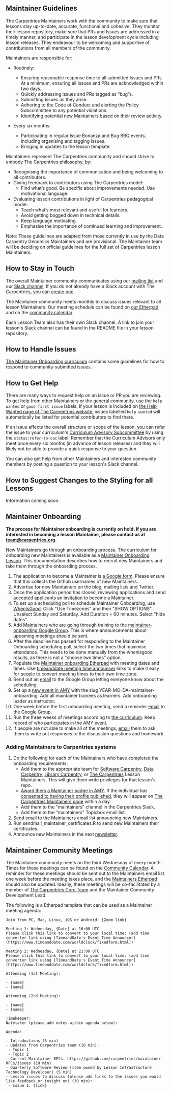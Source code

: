 
## Maintainer Guidelines

The Carpentries Maintainers work with the community to make sure that lessons stay up-to-date, accurate, functional and cohesive. They monitor
their lesson repository, make sure that PRs and Issues are addressed in a timely manner, and participate in the lesson development cycle
including lesson releases. They endeavour to be welcoming and supportive of contributions from all members of the community.

Maintainers are responsible for:
 - Routinely:
    - Ensuring reasonable response time to all submitted Issues and PRs. At a minimum, ensuring all Issues and PRs are acknowledged within two days.
    - Quickly addressing issues and PRs tagged as “bug”s.
    - Submitting Issues as they arise.
    - Adhering to the Code of Conduct and alerting the Policy Subcommittee to any potential violations.
    - Identifying potential new Maintainers based on their review activity.

- Every six months:
    - Participating in regular Issue Bonanza and Bug BBQ events, including organising and tagging issues.
    - Bringing in updates to the lesson template.

Maintainers represent The Carpentries community and should strive to embody The Carpentries philosophy, by:
- Recognising the importance of communication and being welcoming to all contributors.
- Giving feedback to contributors using The Carpentries model:
    - Find what’s good. Be specific about improvements needed. Use motivational language.
- Evaluating lesson contributions in light of Carpentries pedagogical model:
    - Teach what’s most relevant and useful for learners.
    - Avoid getting bogged down in technical details.
    - Keep language motivating.
    - Emphasise the importance of continued learning and improvement.

Note: These guidelines are adapted from those currently in use by the Data Carpentry Genomics Maintainers and are provisional. The Maintainer team will be deciding on official guidelines for the full set of Carpentries lesson Maintainers.

## How to Stay in Touch

The overall Maintainer community communicates using our [mailing list](https://carpentries.topicbox.com/groups/maintainers) and our [Slack channel](https://swcarpentry.slack.com/messages/C8H5LN44V/details/). If you do not already have a Slack account with The Carpentries, you can [create one](https://swc-slack-invite.herokuapp.com/).

The Maintainer community meets monthly to discuss issues relevant to all lesson Maintainers. Our meeting schedule can be found on [our Etherpad](http://pad.software-carpentry.org/maintainers) and on the [community calendar](https://carpentries.org/community/#community-events).

Each Lesson Team also has their own Slack channel. A link to join your lesson's Slack channel can be found
in the README file in your lesson repository.

## How to Handle Issues

[The Maintainer Onboarding curriculum](https://carpentries.github.io/maintainer-onboarding/02-skills/) contains some guidelines for how to respond to community-submitted issues. 

## How to Get Help

There are many ways to request help on an issue or PR you are reviewing. To get help from other Maintainers or the general community, use the `help wanted` or `good first issue` labels. If your lesson is included on [the Help Wanted page of The Carpentries website](https://carpentries.org/help-wanted-issues/#for-maintainers), issues labelled `help wanted` will automatically be listed for potential contributors to find there.

If an issue affects the overall structure or scope of the lesson, you can refer the issue to your curriculum's [Curriculum Advisory Subcommittee](../lesson_development/lesson_development_roles.html#curriculum-advisory-committee) by using the `status:refer-to-cac` label. Remember that the Curriculum Advisors only meet once every six months (in advance of lesson releases) and they will likely not be able to provide a quick response to your question.

You can also get help from other Maintainers and interested community members by posting a question to your lesson's Slack channel.

## How to Suggest Changes to the Styling for all Lessons

Information coming soon.

## Maintainer Onboarding


**The process for Maintainer onboarding is currently on hold.  If you are interested in becoming a lesson Maintainer, please contact us at [team@carpentries.org](mailto:team@carpentries.org).**

New Maintainers go through an onboarding process. The curriculum for
onboarding new Maintainers is available as a
[Maintainer Onboarding Lesson](https://carpentries.github.io/maintainer-onboarding/).
This documentation describes how to recruit new Maintainers and take them through
the onboarding process.

1. The application to become a Maintainer is [a Google form](https://docs.google.com/forms/d/e/1FAIpQLSfuSUffza_DrqqMwdokdNtSgNfdxzMSmbwLw8655GU31BXPyg/viewform?usp=sf_link). Please ensure that this collects the Github usernames of new Maintainers.
1. Advertise for new Maintainers on the blog, mailing lists and Twitter.
1. Once the application period has closed, reviewing applications and send accepted applicants an [invitation](email_templates.html#inviting-new-maintainers) to become a Maintainer.
1. To set up a scheduling poll to schedule Maintainer Onboarding, use [WhenIsGood](http://whenisgood.net/). Click "Use Timezones" and then "SHOW OPTIONS". Unselect Sunday and Saturday. Add Duration = 60 minutes. Select "hide dates".
1. Add Maintainers who are going through training to the [maintainer-onboarding Google Group](https://groups.google.com/a/carpentries.org/forum/#!forum/maintainer-onboarding). This is where announcements about upcoming meetings should be sent.
1. After the deadline has passed for responding to the Maintainer Onboarding scheduling poll, select the two times that maximise attendance. This needs to be done manually from the whenisgood results, as there is not a "choose two times" option.
1. Populate the [Maintainer onboarding Etherpad](http://pad.software-carpentry.org/maintainer-onboarding) with meeting dates and times. Use [timeanddate meeting time announcer](https://www.timeanddate.com/worldclock/fixedform.html) links to make it easy for people to convert meeting times to their own time zone.
1. Send out an [email](email_templates.html#maintainer-onboarding-meetings) to the Google Group letting everyone know about the scheduling.
1. Set up a [new event in AMY](../workshop_administration/amy_manual.html#adding-a-new-event) with the slug YEAR-MO-DA-maintainer-onboarding. Add all maintainer trainees as learners. Add onboarding leader as instructor.
1. One week before the first onboarding meeting, send a reminder [email](email_templates.html#onboarding-reminder) to the Google Group.
1. Run the three weeks of meetings according to [the curriculum](https://carpentries.github.io/maintainer-onboarding/). Keep record of who participates in the AMY event.
1. If people are not able to make all of the meetings, [email](email_templates.html#missed-onboarding-meeting) them to ask them to write out responses to the discussion questions and homework.

### Adding Maintainers to Carpentries systems

1. Do the following for each of the Maintainers who have completed the onboarding requirements:
    - Add them to the appropriate team for [Software Carpentry][SWC GH Lesson Maintainer Teams], [Data Carpentry][DC GH Lesson Maintainer Teams], [Library Carpentry][LC GH Lesson Maintainer Teams], or [The Carpentries][The Carpentries GH Lesson Maintainer Teams] Lesson Maintainers. This will give them write privileges for that lesson's repo.
    - [Award them a Maintainer badge in AMY](../workshop_administration/amy_manual.html#issuing-badges). If the individual has [consented to having their profile published](../workshop_administration/amy_manual.html#adding-an-individual-person-record), they will appear on [The Carpentries Maintainers page](https://carpentries.org/maintainers/) within a day.
    - Add them to the "maintainers" channel in the Carpentries Slack.
    - Add them to the "maintainers" Topicbox email list.
1. Send [email](email_templates.html#welcoming-new-maintainers) to the Maintainers email list announcing new Maintainers.
1. Run sendmail_maintainer_certificates.R to send new Maintainers their certificates.
1. Announce new Maintainers in the next [newsletter](https://carpentries.org/newsletter/).


[SWC GH Lesson Maintainer Teams]: https://github.com/orgs/swcarpentry/teams/lesson-maintainers
[DC GH Lesson Maintainer Teams]: https://github.com/orgs/datacarpentry/teams/lesson-maintainers
[LC GH Lesson Maintainer Teams]: https://github.com/orgs/librarycarpentry/teams/lesson-maintainers
[The Carpentries GH Lesson Maintainer Teams]: https://github.com/orgs/carpentries/teams/lesson-maintainers


## Maintainer Community Meetings

The Maintainer community meets on the third Wednesday of every month. Times for these meetings can be found on the [Community Calendar](https://carpentries.org/community/#community-events). A reminder for these meetings should be sent out to the Maintainers email list one week before the meeting takes place, and the [Maintainers Etherpad](https://pad.carpentries.org/maintainers) should also be updated. Ideally, these meetings will be co-facilitated by a member of [The Carpentries Core Team](https://carpentries.org/team/) and the Maintainer Community Development Lead.

The following is a Etherpad template that can be used as a Maintainer meeting agenda:


```
Join from PC, Mac, Linux, iOS or Android: {Zoom link}

Meeting 1: Wednesday, {Date} at 16:00 UTC
Please click this link to convert to your local time: (add time converter link using [TimeandDate's Event Time Announcer](https://www.timeanddate.com/worldclock/fixedform.html))

Meeting 2: Wednesday, {Date} at 21:00 UTC
Please click this link to convert to your local time: (add time converter link using [TimeandDate's Event Time Announcer](https://www.timeanddate.com/worldclock/fixedform.html))

Attending (1st Meeting):

- {name}
- {name}

Attending (2nd Meeting):

- {name}
- {name}

Timekeeper:
Notetaker (please add notes within agenda below):

Agenda:

- Introductions (5 min)
- Updates from Carpentries team (10 min):
 - Topic 1
 - Topic 2
- Current Maintainer RFCs: https://github.com/carpentries/maintainer-RFCs/issues (10 min)
- Quarterly Software Review (item owned by Lesson Infrastructure Technology Developer) (5 min)
- Lesson issues to discuss (please add links to the issues you would like feedback or insight on) (30 min):
 - Issue 1: {link}
 ```
